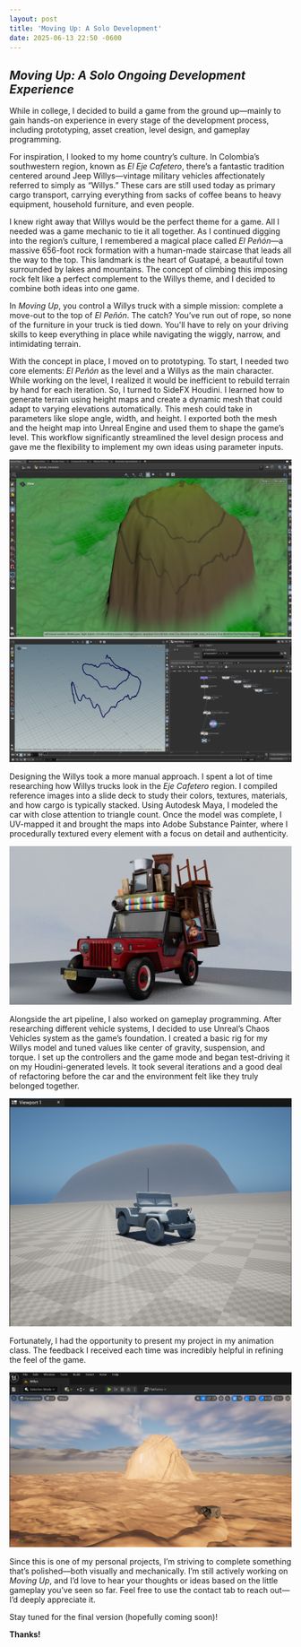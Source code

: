 ```yaml
---
layout: post
title: 'Moving Up: A Solo Development'
date: 2025-06-13 22:50 -0600
---
```


## *Moving Up: A Solo Ongoing Development Experience*

While in college, I decided to build a game from the ground up—mainly to gain hands-on experience in every stage of the development process, including prototyping, asset creation, level design, and gameplay programming.

For inspiration, I looked to my home country’s culture. In Colombia’s southwestern region, known as *El Eje Cafetero*, there’s a fantastic tradition centered around Jeep Willys—vintage military vehicles affectionately referred to simply as “Willys.” These cars are still used today as primary cargo transport, carrying everything from sacks of coffee beans to heavy equipment, household furniture, and even people.

I knew right away that Willys would be the perfect theme for a game. All I needed was a game mechanic to tie it all together. As I continued digging into the region’s culture, I remembered a magical place called *El Peñón*—a massive 656-foot rock formation with a human-made staircase that leads all the way to the top. This landmark is the heart of Guatapé, a beautiful town surrounded by lakes and mountains. The concept of climbing this imposing rock felt like a perfect complement to the Willys theme, and I decided to combine both ideas into one game.

In *Moving Up*, you control a Willys truck with a simple mission: complete a move-out to the top of *El Peñón*. The catch? You’ve run out of rope, so none of the furniture in your truck is tied down. You'll have to rely on your driving skills to keep everything in place while navigating the wiggly, narrow, and intimidating terrain.

With the concept in place, I moved on to prototyping. To start, I needed two core elements: *El Peñón* as the level and a Willys as the main character. While working on the level, I realized it would be inefficient to rebuild terrain by hand for each iteration. So, I turned to SideFX Houdini. I learned how to generate terrain using height maps and create a dynamic mesh that could adapt to varying elevations automatically. This mesh could take in parameters like slope angle, width, and height. I exported both the mesh and the height map into Unreal Engine and used them to shape the game’s level. This workflow significantly streamlined the level design process and gave me the flexibility to implement my own ideas using parameter inputs.

![Houdini Terrain Creation](../assets/img/movingup/terraincurve.jpg)
![Houdini Terrain Creation](../assets/img/movingup/curve.jpg)

Designing the Willys took a more manual approach. I spent a lot of time researching how Willys trucks look in the *Eje Cafetero* region. I compiled reference images into a slide deck to study their colors, textures, materials, and how cargo is typically stacked. Using Autodesk Maya, I modeled the car with close attention to triangle count. Once the model was complete, I UV-mapped it and brought the maps into Adobe Substance Painter, where I procedurally textured every element with a focus on detail and authenticity.

![Model Creation](../assets/img/movingup/texturedjeep.jpg)

Alongside the art pipeline, I also worked on gameplay programming. After researching different vehicle systems, I decided to use Unreal’s Chaos Vehicles system as the game’s foundation. I created a basic rig for my Willys model and tuned values like center of gravity, suspension, and torque. I set up the controllers and the game mode and began test-driving it on my Houdini-generated levels. It took several iterations and a good deal of refactoring before the car and the environment felt like they truly belonged together.

![Level Prototyping](../assets/img/movingup/levelsample.jpg)

Fortunately, I had the opportunity to present my project in my animation class. The feedback I received each time was incredibly helpful in refining the feel of the game.

![Level Prototyping](../assets/img/movingup/texturedlevel.jpg)

Since this is one of my personal projects, I’m striving to complete something that’s polished—both visually and mechanically. I’m still actively working on *Moving Up*, and I’d love to hear your thoughts or ideas based on the little gameplay you’ve seen so far. Feel free to use the contact tab to reach out—I’d deeply appreciate it.

Stay tuned for the final version (hopefully coming soon)!

**Thanks!**
